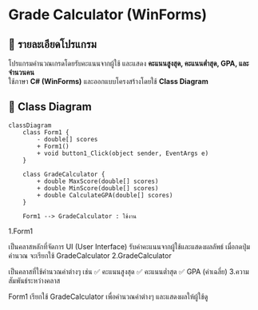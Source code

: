 # Grade Calculator (WinForms)

## 📝 รายละเอียดโปรแกรม
โปรแกรมคำนวณเกรดโดยรับคะแนนจากผู้ใช้ และแสดง **คะแนนสูงสุด, คะแนนต่ำสุด, GPA, และจำนวนคน**  
ใช้ภาษา **C# (WinForms)** และออกแบบโครงสร้างโดยใช้ **Class Diagram**  

## 📌 Class Diagram
```mermaid
classDiagram
    class Form1 {
        - double[] scores
        + Form1()
        + void button1_Click(object sender, EventArgs e)
    }
    
    class GradeCalculator {
        + double MaxScore(double[] scores)
        + double MinScore(double[] scores)
        + double CalculateGPA(double[] scores)
    }

    Form1 --> GradeCalculator : ใช้งาน
```

1.Form1

เป็นคลาสหลักที่จัดการ UI (User Interface)
รับค่าคะแนนจากผู้ใช้และแสดงผลลัพธ์
เมื่อกดปุ่มคำนวณ จะเรียกใช้ GradeCalculator
2.GradeCalculator

เป็นคลาสที่ใช้คำนวณค่าต่างๆ เช่น
✅ คะแนนสูงสุด
✅ คะแนนต่ำสุด
✅ GPA (ค่าเฉลี่ย)
3.ความสัมพันธ์ระหว่างคลาส

Form1 เรียกใช้ GradeCalculator เพื่อคำนวณค่าต่างๆ และแสดงผลให้ผู้ใช้ดู
